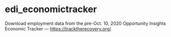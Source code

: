 # edi_economictracker
Download employment data from the pre-Oct. 10, 2020 Opportunity Insights Economic Tracker — https://tracktherecovery.org/
